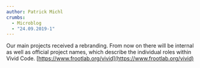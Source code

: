 ```yaml
---
author: Patrick Michl
crumbs:
  - Microblog
  - "24.09.2019-1"
---
```


Our main projects received a rebranding. From now on there will be internal
as well as official project names, which describe the individual roles within
Vivid Code. [https://www.frootlab.org/vivid](https://www.frootlab.org/vivid)

